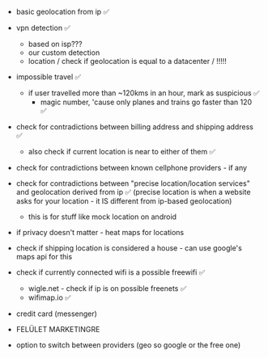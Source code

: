 - basic geolocation from ip ✅
- vpn detection ✅
    - based on isp???
    - our custom detection
    - location / check if geolocation is equal to a datacenter / !!!!!
- impossible travel ✅
    - if user travelled more than ~120kms in an hour, mark as suspicious ✅
        - magic number, 'cause only planes and trains go faster than 120 ✅
- check for contradictions between billing address and shipping address ✅
    - also check if current location is near to either of them ✅
- check for contradictions between known cellphone providers - if any
- check for contradictions between "precise location/location services" and geolocation derived from ip ✅
  (precise location is when a website asks for your location - it IS different from ip-based geolocation)
    - this is for stuff like mock location on android
- if privacy doesn't matter - heat maps for locations
- check if shipping location is considered a house - can use google's maps api for this
- check if currently connected wifi is a possible freewifi ✅
    - wigle.net - check if ip is on possible freenets ✅
    - wifimap.io ✅

- credit card (messenger)
- FELÜLET MARKETINGRE
- option to switch between providers (geo so google or the free one)